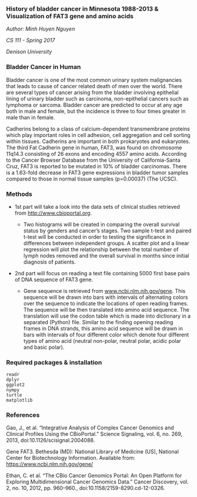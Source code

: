 ### History of bladder cancer in Minnesota 1988-2013 & Visualization of FAT3 gene and amino acids

*Author: Minh Huyen Nguyen*

*CS 111 - Spring 2017* 

*Denison University*

### Bladder Cancer in Human 

Bladder cancer is one of the most common urinary system malignancies that leads to cause of cancer related death of men over the world. There are several types of cancer arising from the bladder involving epithelial lining of urinary bladder such as carcinoma, non-epithelial cancers such as lymphoma or sarcoma. Bladder cancer are predicted to occur at any age both in male and female, but the incidence is three to four times greater in male than in female.

Cadherins belong to a class of calcium-dependent transmembrane proteins which play important roles in cell adhesion, cell aggregation and cell sorting within tissues. Cadherins are important in both prokaryotes and eukaryotes. The third Fat Cadherin gene in human, FAT3, was found on chromosome 11q14.3 consisting of 26 exons and encoding 4557 amino acids. According to the Cancer Browser Database from the University of California-Santa Cruz, FAT3 is reported to be mutated in 10% of bladder carcinomas. There is a 1.63-fold decrease in FAT3 gene expressions in bladder tumor samples compared to those in normal tissue samples (p=0.00037) (The UCSC). 

### Methods

- 1st part will take a look into the data sets of clinical studies  retrieved from http://www.cbioportal.org. 
  - Two histograms will be created in comparing the overall survival status by genders and cancer’s stages. Two sample t-test and paired t-test will be conducted in order to testing the significance in differences between independent groups. A scatter plot and a linear regression will plot the relationship between the total number of lymph nodes removed and the overall survival in months since initial diagnosis of patients. 
  
- 2nd part will focus on reading a text file containing 5000 first base pairs of DNA sequence of FAT3 gene. 
  - Gene sequence is retrieved from www.ncbi.nlm.nih.gov/gene. This sequence will be drawn into bars with intervals of alternating colors over the sequence to indicate the locations of open reading frames. The sequence will be then translated into amino acid sequence. The translation will use the codon table which is made into dictionary in a separated (Python) file. Similar to the finding opening reading frames in DNA strands, this amino acid sequence will be drawn in bars with intervals of four different color which denote four different types of amino acid (neutral non-polar, neutral polar, acidic polar and basic polar).

### Required packages & installation

```
readr
dplyr
ggplot2
nympy
turtle
matplotlib
```

### References

Gao, J., et al. “Integrative Analysis of Complex Cancer Genomics and Clinical Profiles Using the CBioPortal.” Science Signaling, vol. 6, no. 269, 2013, doi:10.1126/scisignal.2004088.

Gene FAT3. Bethesda (MD): National Library of Medicine (US), National Center for Biotechnology Information. Available from: https://www.ncbi.nlm.nih.gov/gene/

Ethan, C. et al. “The CBio Cancer Genomics Portal: An Open Platform for Exploring Multidimensional Cancer Genomics Data.” Cancer Discovery, vol. 2, no. 10, 2012, pp. 960–960., doi:10.1158/2159-8290.cd-12-0326.
